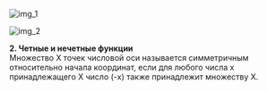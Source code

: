 ![img_1](https://user-images.githubusercontent.com/35499834/46370375-be45de00-c685-11e8-9b98-7e7661c2a2cb.png)

![img_2](https://user-images.githubusercontent.com/35499834/46583077-4b57b100-ca51-11e8-80f1-d46c6cc64919.png)

**2. Четные и нечетные функции**  
Множество Х точек числовой оси называется симметричным относительно начала координат, если для любого числа x принадлежащего X число (-x) также принадлежит множеству X.  

